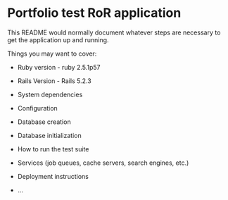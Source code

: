 # Portfolio test RoR application

This README would normally document whatever steps are necessary to get the
application up and running.

Things you may want to cover:

* Ruby version - ruby 2.5.1p57

* Rails Version - Rails 5.2.3

* System dependencies

* Configuration

* Database creation

* Database initialization

* How to run the test suite

* Services (job queues, cache servers, search engines, etc.)

* Deployment instructions

* ...
